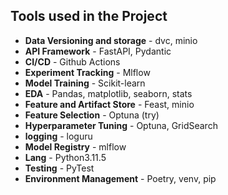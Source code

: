 ## Tools used in the Project 

- **Data Versioning and storage** - dvc, minio 
- **API Framework** - FastAPI, Pydantic 
- **CI/CD** - Github Actions 
- **Experiment Tracking** - Mlflow
- **Model Training** - Scikit-learn 
- **EDA** - Pandas, matplotlib, seaborn, stats
- **Feature and Artifact Store** - Feast, minio
- **Feature Selection** - Optuna (try)
- **Hyperparameter Tuning** - Optuna, GridSearch 
- **logging** - loguru
- **Model Registry** - mlflow 
- **Lang** - Python3.11.5
- **Testing** - PyTest 
- **Environment Management** - Poetry, venv, pip
